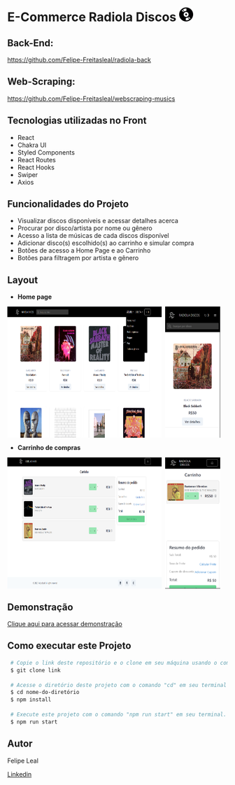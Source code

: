 # **E-Commerce Radiola Discos** <img src="./src/assets/vinyl-record.png" alt="Disco logo" width="32px" />

## **Back-End:**

https://github.com/Felipe-Freitasleal/radiola-back

## **Web-Scraping:**

https://github.com/Felipe-Freitasleal/webscraping-musics

## **Tecnologias utilizadas no Front**

- React
- Chakra UI
- Styled Components
- React Routes
- React Hooks
- Swiper
- Axios

## **Funcionalidades do Projeto**

- Visualizar discos disponíveis e acessar detalhes acerca
- Procurar por disco/artista por nome ou gênero
- Acesso a lista de músicas de cada discos disponível
- Adicionar disco(s) escolhido(s) ao carrinho e simular compra
- Botões de acesso a Home Page e ao Carrinho
- Botões para filtragem por artista e gênero

## **Layout**

- **Home page**

<div style="display: flex; flex-direction: row; gap: 8px;">
 <img src="./src/assets/radiola-home.png" alt="Home Page" width="70%" />

 <img src="./src/assets/home-mobile.png" alt="Home Page mobile" width="25%" height="300px" />
</div>

- **Carrinho de compras**

<div style="display: flex; flex-direction: row; gap: 8px;">
<img src="./src/assets/radiola-cart.png" alt="Cart Page" width="70%" />

<img src="./src/assets/cart-mobile.png" alt="Cart Page mobile" width="25%" height="300px" />
</div>

## **Demonstração**

[Clique aqui para acessar demonstração](https://ecommerce-discos.surge.sh/)

## **Como executar este Projeto**

```bash
 # Copie o link deste repositório e o clone em seu máquina usando o comando "git clone" em seu terminal.
 $ git clone link

 # Acesse o diretório deste projeto com o comando "cd" em seu terminal e instale as dependências necessárias com o comando "npm install".
 $ cd nome-do-diretório
 $ npm install

 # Execute este projeto com o comando "npm run start" em seu terminal.
 $ npm run start
```

## **Autor**

Felipe Leal

<a href="https://www.linkedin.com/in/felipe-freitas-leal/">Linkedin</a>
